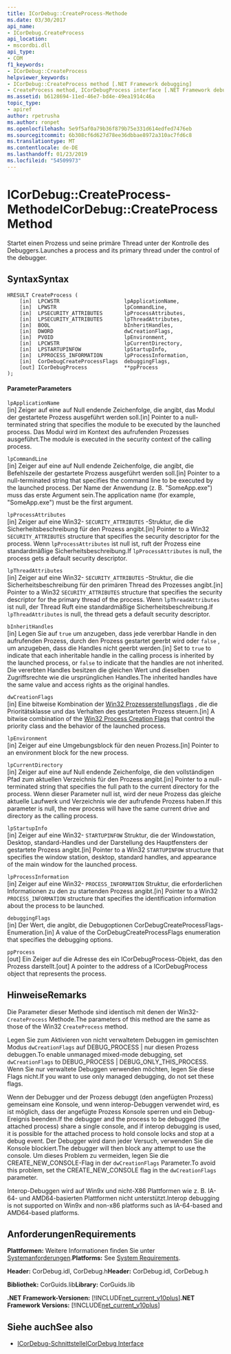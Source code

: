 ```yaml
---
title: ICorDebug::CreateProcess-Methode
ms.date: 03/30/2017
api_name:
- ICorDebug.CreateProcess
api_location:
- mscordbi.dll
api_type:
- COM
f1_keywords:
- ICorDebug::CreateProcess
helpviewer_keywords:
- ICorDebug::CreateProcess method [.NET Framework debugging]
- CreateProcess method, ICorDebugProcess interface [.NET Framework debugging]
ms.assetid: b6128694-11ed-46e7-bd4e-49ea1914c46a
topic_type:
- apiref
author: rpetrusha
ms.author: ronpet
ms.openlocfilehash: 5e9f5af0a79b36f879b75e331d614edfed7476eb
ms.sourcegitcommit: 6b308cf6d627d78ee36dbbae8972a310ac7fd6c8
ms.translationtype: MT
ms.contentlocale: de-DE
ms.lasthandoff: 01/23/2019
ms.locfileid: "54509973"
---
```

# <a name="icordebugcreateprocess-method"></a><span data-ttu-id="fe973-102">ICorDebug::CreateProcess-Methode</span><span class="sxs-lookup"><span data-stu-id="fe973-102">ICorDebug::CreateProcess Method</span></span>
<span data-ttu-id="fe973-103">Startet einen Prozess und seine primäre Thread unter der Kontrolle des Debuggers.</span><span class="sxs-lookup"><span data-stu-id="fe973-103">Launches a process and its primary thread under the control of the debugger.</span></span>  
  
## <a name="syntax"></a><span data-ttu-id="fe973-104">Syntax</span><span class="sxs-lookup"><span data-stu-id="fe973-104">Syntax</span></span>  
  
```  
HRESULT CreateProcess (  
    [in]  LPCWSTR                     lpApplicationName,  
    [in]  LPWSTR                      lpCommandLine,  
    [in]  LPSECURITY_ATTRIBUTES       lpProcessAttributes,  
    [in]  LPSECURITY_ATTRIBUTES       lpThreadAttributes,  
    [in]  BOOL                        bInheritHandles,  
    [in]  DWORD                       dwCreationFlags,  
    [in]  PVOID                       lpEnvironment,  
    [in]  LPCWSTR                     lpCurrentDirectory,  
    [in]  LPSTARTUPINFOW              lpStartupInfo,  
    [in]  LPPROCESS_INFORMATION       lpProcessInformation,  
    [in]  CorDebugCreateProcessFlags  debuggingFlags,  
    [out] ICorDebugProcess            **ppProcess  
);  
```  
  
#### <a name="parameters"></a><span data-ttu-id="fe973-105">Parameter</span><span class="sxs-lookup"><span data-stu-id="fe973-105">Parameters</span></span>  
 `lpApplicationName`  
 <span data-ttu-id="fe973-106">[in] Zeiger auf eine auf Null endende Zeichenfolge, die angibt, das Modul der gestartete Prozess ausgeführt werden soll.</span><span class="sxs-lookup"><span data-stu-id="fe973-106">[in] Pointer to a null-terminated string that specifies the module to be executed by the launched process.</span></span> <span data-ttu-id="fe973-107">Das Modul wird im Kontext des aufrufenden Prozesses ausgeführt.</span><span class="sxs-lookup"><span data-stu-id="fe973-107">The module is executed in the security context of the calling process.</span></span>  
  
 `lpCommandLine`  
 <span data-ttu-id="fe973-108">[in] Zeiger auf eine auf Null endende Zeichenfolge, die angibt, die Befehlszeile der gestartete Prozess ausgeführt werden soll.</span><span class="sxs-lookup"><span data-stu-id="fe973-108">[in] Pointer to a null-terminated string that specifies the command line to be executed by the launched process.</span></span> <span data-ttu-id="fe973-109">Der Name der Anwendung (z. B. "SomeApp.exe") muss das erste Argument sein.</span><span class="sxs-lookup"><span data-stu-id="fe973-109">The application name (for example, "SomeApp.exe") must be the first argument.</span></span>  
  
 `lpProcessAttributes`  
 <span data-ttu-id="fe973-110">[in] Zeiger auf eine Win32- `SECURITY_ATTRIBUTES` -Struktur, die die Sicherheitsbeschreibung für den Prozess angibt.</span><span class="sxs-lookup"><span data-stu-id="fe973-110">[in] Pointer to a Win32 `SECURITY_ATTRIBUTES` structure that specifies the security descriptor for the process.</span></span> <span data-ttu-id="fe973-111">Wenn `lpProcessAttributes` ist null ist, ruft der Prozess eine standardmäßige Sicherheitsbeschreibung.</span><span class="sxs-lookup"><span data-stu-id="fe973-111">If `lpProcessAttributes` is null, the process gets a default security descriptor.</span></span>  
  
 `lpThreadAttributes`  
 <span data-ttu-id="fe973-112">[in] Zeiger auf eine Win32- `SECURITY_ATTRIBUTES` -Struktur, die die Sicherheitsbeschreibung für den primären Thread des Prozesses angibt.</span><span class="sxs-lookup"><span data-stu-id="fe973-112">[in] Pointer to a Win32 `SECURITY_ATTRIBUTES` structure that specifies the security descriptor for the primary thread of the process.</span></span> <span data-ttu-id="fe973-113">Wenn `lpThreadAttributes` ist null, der Thread Ruft eine standardmäßige Sicherheitsbeschreibung.</span><span class="sxs-lookup"><span data-stu-id="fe973-113">If `lpThreadAttributes` is null, the thread gets a default security descriptor.</span></span>  
  
 `bInheritHandles`  
 <span data-ttu-id="fe973-114">[in] Legen Sie auf `true` um anzugeben, dass jede vererbbar Handle in den aufrufenden Prozess, durch den Prozess gestartet geerbt wird oder `false` , um anzugeben, dass die Handles nicht geerbt werden.</span><span class="sxs-lookup"><span data-stu-id="fe973-114">[in] Set to `true` to indicate that each inheritable handle in the calling process is inherited by the launched process, or `false` to indicate that the handles are not inherited.</span></span> <span data-ttu-id="fe973-115">Die vererbten Handles besitzen die gleichen Wert und dieselben Zugriffsrechte wie die ursprünglichen Handles.</span><span class="sxs-lookup"><span data-stu-id="fe973-115">The inherited handles have the same value and access rights as the original handles.</span></span>  
  
 `dwCreationFlags`  
 <span data-ttu-id="fe973-116">[in] Eine bitweise Kombination der [Win32 Prozesserstellungsflags](https://go.microsoft.com/fwlink/?linkid=69981) , die die Prioritätsklasse und das Verhalten des gestarteten Prozess steuern.</span><span class="sxs-lookup"><span data-stu-id="fe973-116">[in] A bitwise combination of the [Win32 Process Creation Flags](https://go.microsoft.com/fwlink/?linkid=69981) that control the priority class and the behavior of the launched process.</span></span>  
  
 `lpEnvironment`  
 <span data-ttu-id="fe973-117">[in] Zeiger auf eine Umgebungsblock für den neuen Prozess.</span><span class="sxs-lookup"><span data-stu-id="fe973-117">[in] Pointer to an environment block for the new process.</span></span>  
  
 `lpCurrentDirectory`  
 <span data-ttu-id="fe973-118">[in] Zeiger auf eine auf Null endende Zeichenfolge, die den vollständigen Pfad zum aktuellen Verzeichnis für den Prozess angibt.</span><span class="sxs-lookup"><span data-stu-id="fe973-118">[in] Pointer to a null-terminated string that specifies the full path to the current directory for the process.</span></span> <span data-ttu-id="fe973-119">Wenn dieser Parameter null ist, wird der neue Prozess das gleiche aktuelle Laufwerk und Verzeichnis wie der aufrufende Prozess haben.</span><span class="sxs-lookup"><span data-stu-id="fe973-119">If this parameter is null, the new process will have the same current drive and directory as the calling process.</span></span>  
  
 `lpStartupInfo`  
 <span data-ttu-id="fe973-120">[in] Zeiger auf eine Win32- `STARTUPINFOW` Struktur, die der Windowstation, Desktop, standard-Handles und der Darstellung des Hauptfensters der gestartete Prozess angibt.</span><span class="sxs-lookup"><span data-stu-id="fe973-120">[in] Pointer to a Win32 `STARTUPINFOW` structure that specifies the window station, desktop, standard handles, and appearance of the main window for the launched process.</span></span>  
  
 `lpProcessInformation`  
 <span data-ttu-id="fe973-121">[in] Zeiger auf eine Win32- `PROCESS_INFORMATION` Struktur, die erforderlichen Informationen zu den zu startenden Prozess angibt.</span><span class="sxs-lookup"><span data-stu-id="fe973-121">[in] Pointer to a Win32 `PROCESS_INFORMATION` structure that specifies the identification information about the process to be launched.</span></span>  
  
 `debuggingFlags`  
 <span data-ttu-id="fe973-122">[in] Der Wert, die angibt, die Debugoptionen CorDebugCreateProcessFlags-Enumeration.</span><span class="sxs-lookup"><span data-stu-id="fe973-122">[in] A value of the CorDebugCreateProcessFlags enumeration that specifies the debugging options.</span></span>  
  
 `ppProcess`  
 <span data-ttu-id="fe973-123">[out] Ein Zeiger auf die Adresse des ein ICorDebugProcess-Objekt, das den Prozess darstellt.</span><span class="sxs-lookup"><span data-stu-id="fe973-123">[out] A pointer to the address of a ICorDebugProcess object that represents the process.</span></span>  
  
## <a name="remarks"></a><span data-ttu-id="fe973-124">Hinweise</span><span class="sxs-lookup"><span data-stu-id="fe973-124">Remarks</span></span>  
 <span data-ttu-id="fe973-125">Die Parameter dieser Methode sind identisch mit denen der Win32- `CreateProcess` Methode.</span><span class="sxs-lookup"><span data-stu-id="fe973-125">The parameters of this method are the same as those of the Win32 `CreateProcess` method.</span></span>  
  
 <span data-ttu-id="fe973-126">Legen Sie zum Aktivieren von nicht verwaltetem Debuggen im gemischten Modus `dwCreationFlags` auf DEBUG_PROCESS &#124; nur diesen Prozess debuggen.</span><span class="sxs-lookup"><span data-stu-id="fe973-126">To enable unmanaged mixed-mode debugging, set `dwCreationFlags` to DEBUG_PROCESS &#124; DEBUG_ONLY_THIS_PROCESS.</span></span> <span data-ttu-id="fe973-127">Wenn Sie nur verwaltete Debuggen verwenden möchten, legen Sie diese Flags nicht.</span><span class="sxs-lookup"><span data-stu-id="fe973-127">If you want to use only managed debugging, do not set these flags.</span></span>  
  
 <span data-ttu-id="fe973-128">Wenn der Debugger und der Prozess debuggt (den angefügten Prozess) gemeinsam eine Konsole, und wenn interop-Debuggen verwendet wird, es ist möglich, dass der angefügte Prozess Konsole sperren und ein Debug-Ereignis beenden.</span><span class="sxs-lookup"><span data-stu-id="fe973-128">If the debugger and the process to be debugged (the attached process) share a single console, and if interop debugging is used, it is possible for the attached process to hold console locks and stop at a debug event.</span></span> <span data-ttu-id="fe973-129">Der Debugger wird dann jeder Versuch, verwenden Sie die Konsole blockiert.</span><span class="sxs-lookup"><span data-stu-id="fe973-129">The debugger will then block any attempt to use the console.</span></span> <span data-ttu-id="fe973-130">Um dieses Problem zu vermeiden, legen Sie die CREATE_NEW_CONSOLE-Flag in der `dwCreationFlags` Parameter.</span><span class="sxs-lookup"><span data-stu-id="fe973-130">To avoid this problem, set the CREATE_NEW_CONSOLE flag in the `dwCreationFlags` parameter.</span></span>  
  
 <span data-ttu-id="fe973-131">Interop-Debuggen wird auf Win9x und nicht-X86 Plattformen wie z. B. IA-64- und AMD64-basierten Plattformen nicht unterstützt.</span><span class="sxs-lookup"><span data-stu-id="fe973-131">Interop debugging is not supported on Win9x and non-x86 platforms such as IA-64-based and AMD64-based platforms.</span></span>  
  
## <a name="requirements"></a><span data-ttu-id="fe973-132">Anforderungen</span><span class="sxs-lookup"><span data-stu-id="fe973-132">Requirements</span></span>  
 <span data-ttu-id="fe973-133">**Plattformen:** Weitere Informationen finden Sie unter [Systemanforderungen](../../../../docs/framework/get-started/system-requirements.md).</span><span class="sxs-lookup"><span data-stu-id="fe973-133">**Platforms:** See [System Requirements](../../../../docs/framework/get-started/system-requirements.md).</span></span>  
  
 <span data-ttu-id="fe973-134">**Header:** CorDebug.idl, CorDebug.h</span><span class="sxs-lookup"><span data-stu-id="fe973-134">**Header:** CorDebug.idl, CorDebug.h</span></span>  
  
 <span data-ttu-id="fe973-135">**Bibliothek:** CorGuids.lib</span><span class="sxs-lookup"><span data-stu-id="fe973-135">**Library:** CorGuids.lib</span></span>  
  
 <span data-ttu-id="fe973-136">**.NET Framework-Versionen:** [!INCLUDE[net_current_v10plus](../../../../includes/net-current-v10plus-md.md)]</span><span class="sxs-lookup"><span data-stu-id="fe973-136">**.NET Framework Versions:** [!INCLUDE[net_current_v10plus](../../../../includes/net-current-v10plus-md.md)]</span></span>  
  
## <a name="see-also"></a><span data-ttu-id="fe973-137">Siehe auch</span><span class="sxs-lookup"><span data-stu-id="fe973-137">See also</span></span>
- [<span data-ttu-id="fe973-138">ICorDebug-Schnittstelle</span><span class="sxs-lookup"><span data-stu-id="fe973-138">ICorDebug Interface</span></span>](../../../../docs/framework/unmanaged-api/debugging/icordebug-interface.md)
